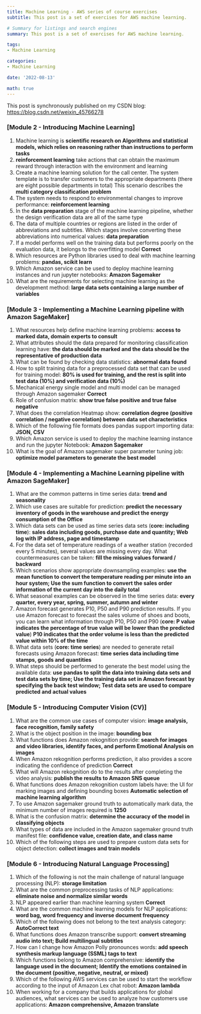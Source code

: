 ```yaml
---
title: Machine Learning - AWS series of course exercises
subtitle: This post is a set of exercises for AWS machine learning.

# Summary for listings and search engines
summary: This post is a set of exercises for AWS machine learning.

tags: 
- Machine Learning

categories: 
- Machine Learning

date: '2022-08-13'

math: true
---
```

This post is synchronously published on my CSDN blog:
https://blog.csdn.net/weixin_45766278
### [Module 2 - Introducing Machine Learning]

1. Machine learning is **scientific research on Algorithms and statistical models, which relies on reasoning rather than instructions to perform tasks**
2. **reinforcement learning** take actions that can obtain the maximum reward through interaction with the environment and learning
3. Create a machine learning solution for the call center. The system template is to transfer customers to the appropriate departments (there are eight possible departments in total)
This scenario describes the **multi category classification problem**
4. The system needs to respond to environmental changes to improve performance: **reinforcement learning**
5. In the **data preparation** stage of the machine learning pipeline, whether the design verification data are all of the same type
6. The data of multiple countries or regions are listed in the order of abbreviations and subtitles. Which stages involve converting these abbreviations into numerical values: **data preparation**
7. If a model performs well on the training data but performs poorly on the evaluation data, it belongs to the overfitting model **Correct**
8. Which resources are Python libraries used to deal with machine learning problems: **pandas, scikit learn**
9. Which Amazon service can be used to deploy machine learning instances and run jupyter notebooks: **Amazon Sagemaker**
10. What are the requirements for selecting machine learning as the development method: **large data sets containing a large number of variables**

### [Module 3 - Implementing a Machine Learning pipeline with Amazon SageMaker]

1. What resources help define machine learning problems: **access to marked data, domain experts to consult**
2. What attributes should the data prepared for monitoring classification learning have: **the data should be marked and the data should be the representative of production data**
3. What can be found by checking data statistics: **abnormal data found**
4. How to split training data for a preprocessed data set that can be used for training model: **80% is used for training, and the rest is split into test data (10%) and verification data (10%)**
5. Mechanical energy single model and multi model can be managed through Amazon sagemaker **Correct**
6. Role of confusion matrix: **show true false positive and true false negative**
7. What does the correlation Heatmap show: **correlation degree (positive correlation / negative correlation) between data set characteristics**
8. Which of the following file formats does pandas support importing data: **JSON, CSV**
9. Which Amazon service is used to deploy the machine learning instance and run the jupyter Notebook: **Amazon Sagemaker**
10. What is the goal of Amazon sagemaker super parameter tuning job: **optimize model parameters to generate the best model**

### [Module 4 - Implementing a Machine Learning pipeline with Amazon SageMaker]

1. What are the common patterns in time series data: **trend and seasonality**
2. Which use cases are suitable for prediction: **predict the necessary inventory of goods in the warehouse and predict the energy consumption of the Office**
3. Which data sets can be used as time series data sets (**core: including time**): **sales data including goods, purchase date and quantity; Web log with IP address, page and timestamp**
4. For the data set of temperature readings of a weather station (recorded every 5 minutes), several values are missing every day. What countermeasures can be taken: **fill the missing values forward / backward**
5. Which scenarios show appropriate downsampling examples: **use the mean function to convert the temperature reading per minute into an hour system; Use the sum function to convert the sales order information of the current day into the daily total**
6. What seasonal examples can be observed in the time series data: **every quarter, every year, spring, summer, autumn and winter**
7. Amazon forecast generates P10, P50 and P90 prediction results. If you use Amazon forecast to forecast the sales volume of shoes and boots, you can learn what information through P10, P50 and P90 (**core: P value indicates the percentage of true value will be lower than the predicted value**) **P10 indicates that the order volume is less than the predicted value within 10% of the time**
8. What data sets (**core: time series**) are needed to generate retail forecasts using Amazon forecast: **time series data including time stamps, goods and quantities**
9. What steps should be performed to generate the best model using the available data: **use pandas to split the data into training data sets and test data sets by time; Use the training data set in Amazon forecast by specifying the back test window; Test data sets are used to compare predicted and actual values**

### [Module 5 - Introducing Computer Vision (CV)]

1. What are the common use cases of computer vision: **image analysis, face recognition, family safety**
2. What is the object position in the image: **bounding box**
3. What functions does Amazon rekognition provide: **search for images and video libraries, identify faces, and perform Emotional Analysis on images**
4. When Amazon rekognition performs prediction, it also provides a score indicating the confidence of prediction **Correct**
5. What will Amazon rekognition do to the results after completing the video analysis: **publish the results to Amazon SNS queue**
6. What functions does Amazon rekognition custom labels have: the UI for marking images and defining bounding boxes **Automatic selection of machine learning algorithm**
7. To use Amazon sagemaker ground truth to automatically mark data, the minimum number of images required is **1250**
8. What is the confusion matrix: **determine the accuracy of the model in classifying objects**
9. What types of data are included in the Amazon sagemaker ground truth manifest file: **confidence value, creation date, and class name**
10. Which of the following steps are used to prepare custom data sets for object detection: **collect images and train models**

### [Module 6 - Introducing Natural Language Processing]

1. Which of the following is not the main challenge of natural language processing (NLP): **storage limitation**
2. What are the common preprocessing tasks of NLP applications: **eliminate noise and normalize similar words**
3. NLP appeared earlier than machine learning system **Correct**
4. What are the common machine learning models for NLP applications: **word bag, word frequency and inverse document frequency**
5. Which of the following does not belong to the text analysis category: **AutoCorrect text**
6. What functions does Amazon transcribe support: **convert streaming audio into text; Build multilingual subtitles**
7. How can I change how Amazon Polly pronounces words: **add speech synthesis markup language (SSML) tags to text**
8. Which functions belong to Amazon comprehensive: **identify the language used in the document; Identify the emotions contained in the document (positive, negative, neutral, or mixed)**
9. Which of the following AWS services can be used to start the workflow according to the input of Amazon Lex chat robot: **Amazon lambda**
10. When working for a company that builds applications for global audiences, what services can be used to analyze how customers use applications: **Amazon comprehensive, Amazon translate**